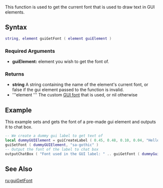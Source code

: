 This function is used to get the current font that is used to draw text in GUI elements.

Syntax
------

``` lua
string, element guiGetFont ( element guiElement )
```

### Required Arguments

-   **guiElement:** element you wish to get the font of.

### Returns

-   **string** A string containing the name of the element's current font, or false if the gui element passed to the function is invalid.
-   '''element ''' The custom [GUI font](/docs/GUI_font.md "wikilink") that is used, or nil otherwise

Example
-------

This example sets and gets the font of a pre-made gui element and outputs it to chat box.

``` lua
-- We create a dummy gui label to get text of
local dummyGUIElement = guiCreateLabel ( 0.45, 0.48, 0.10, 0.04, "Hello world", true )
guiSetFont ( dummyGUIElement, "sa-gothic" )
-- Output the font of the label to chat box
outputChatBox ( "Font used in the GUI label: " .. guiGetFont ( dummyGuiElement ) )
```

See Also
--------

[ru:guiGetFont](/docs/ru:guiGetFont.md "wikilink")
